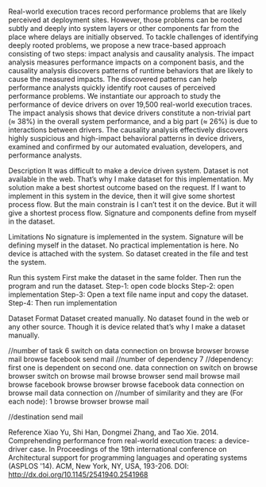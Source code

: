 Real-world execution traces record performance problems that are likely perceived at deployment sites. However, those problems can be rooted subtly and deeply into system layers or other components far from the place where delays are initially observed. To tackle challenges of identifying deeply rooted problems, we propose a new trace-based approach consisting of two steps: impact analysis and causality analysis. The impact analysis measures performance impacts on a component basis, and the causality analysis discovers patterns of runtime behaviors that are likely to cause the measured impacts. The discovered patterns can help performance analysts quickly identify root causes of perceived performance problems. We instantiate our approach to study the performance of device drivers on over 19,500 real-world execution traces. The impact analysis shows that device drivers constitute a non-trivial part (≈ 38%) in the overall system performance, and a big part (≈ 26%) is due to interactions between drivers. The causality analysis effectively discovers highly suspicious and high-impact behavioral patterns in device drivers, examined and confirmed by our automated evaluation, developers, and performance analysts.

Description 
It was difficult to make a device driven system. Dataset is not available in the web. That’s why I make dataset for this implementation. My solution make a best shortest outcome based on the request. If I want to implement in this system in the device, then it will give some shortest process flow. But the main constrain is I can’t test it on the device. But it will give a shortest process flow. Signature and components define from myself in the dataset.

Limitations
No signature is implemented in the system. Signature will be defining myself in the dataset. No practical implementation is here. No device is attached with the system. So dataset created in the file and test the system.

Run this system
First make the dataset in the same folder. Then run the program and run the dataset. 
Step-1: open code blocks 
Step-2: open implementation
Step-3: Open a text file name input and copy the dataset.
Step-4: Then run implementation



Dataset Format
Dataset created manually. No dataset found in the web or any other source. Though it is device related that’s why I make a dataset manually.


//number of task
6
switch on
data connection on
browse browser
browse mail
browse facebook
send mail
//number of dependency
7
//dependency: first one is dependent on second one.
data connection on switch on
browse browser switch on
browse mail browse browser
send mail browse mail
browse facebook browse browser
browse facebook data connection on
browse mail data connection on
//number of similarity and they are (For each node):
1
browse browser browse mail

//destination 
send mail

Reference
Xiao Yu, Shi Han, Dongmei Zhang, and Tao Xie. 2014. Comprehending performance from real-world execution traces: a device-driver case. In Proceedings of the 19th international conference on Architectural support for programming languages and operating systems (ASPLOS '14). ACM, New York, NY, USA, 193-206. DOI: http://dx.doi.org/10.1145/2541940.2541968


